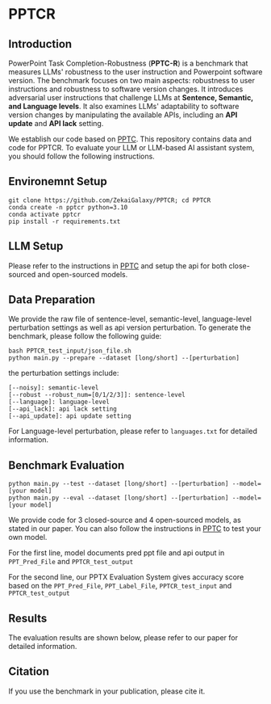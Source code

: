 # PPTCR

## Introduction

PowerPoint Task Completion-Robustness (**PPTC-R**) is a benchmark that measures LLMs' robustness to the user instruction and Powerpoint software version. The benchmark focuses on two main aspects: robustness to user instructions and robustness to software version changes. It introduces adversarial user instructions that challenge LLMs at **Sentence, Semantic, and Language levels**. It also examines LLMs' adaptability to software version changes by manipulating the available APIs, including an **API update** and **API lack** setting.

We establish our code based on [PPTC](https://github.com/gydpku/PPTC). This repository contains data and code for PPTCR. To evaluate your LLM or LLM-based AI assistant system, you should follow the following instructions.

## Environemnt Setup

```
git clone https://github.com/ZekaiGalaxy/PPTCR; cd PPTCR
conda create -n pptcr python=3.10
conda activate pptcr
pip install -r requirements.txt
```

## LLM Setup

Please refer to the instructions in [PPTC](https://github.com/gydpku/PPTC) and setup the api for both close-sourced and open-sourced models.

## Data Preparation

We provide the raw file of sentence-level, semantic-level, language-level perturbation settings as well as api version perturbation. To generate the benchmark, please follow the following guide:

```
bash PPTCR_test_input/json_file.sh
python main.py --prepare --dataset [long/short] --[perturbation]
```
the perturbation settings include:
```
[--noisy]: semantic-level
[--robust --robust_num=[0/1/2/3]]: sentence-level
[--language]: language-level
[--api_lack]: api lack setting
[--api_update]: api update setting
```
For Language-level perturbation, please refer to `languages.txt` for detailed information.

## Benchmark Evaluation
```
python main.py --test --dataset [long/short] --[perturbation] --model=[your model]
python main.py --eval --dataset [long/short] --[perturbation] --model=[your model]
```
We provide code for 3 closed-source and 4 open-sourced models, as stated in our paper. You can also follow the instructions in [PPTC](https://github.com/gydpku/PPTC) to test your own model.

For the first line, model documents pred ppt file and api output in `PPT_Pred_File` and `PPTCR_test_output`

For the second line, our PPTX Evaluation System gives accuracy score based on the `PPT_Pred_File`, `PPT_Label_File`, `PPTCR_test_input` and `PPTCR_test_output`

## Results

The evaluation results are shown below, please refer to our paper for detailed information.

## Citation

If you use the benchmark in your publication, please cite it.

```
```


